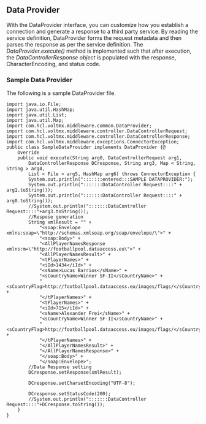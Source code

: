                         


Data Provider
-------------

With the DataProvider interface, you can customize how you establish a connection and generate a response to a third party service. By reading the service definition, DataProvider forms the request metadata and then parses the response as per the service definition. The _DataProvider.execute()_ method is implemented such that after execution, the _DataControllerResponse object_ is populated with the response, CharacterEncoding, and status code.

### Sample Data Provider

The following is a sample DataProvider file.

```
import java.io.File;
import java.util.HashMap;
import java.util.List;
import java.util.Map;
import com.hcl.voltmx.middleware.common.DataProvider;
import com.hcl.voltmx.middleware.controller.DataControllerRequest;
import com.hcl.voltmx.middleware.controller.DataControllerResponse;
import com.hcl.voltmx.middleware.exceptions.ConnectorException;
public class SampleDataProvider implements DataProvider {@
    Override
    public void execute(String arg0, DataControllerRequest arg1,
        DataControllerResponse DCresponse, String arg3, Map < String, String > arg4,
        List < File > arg5, HashMap arg6) throws ConnectorException {
        System.out.println(":::::::entered:::SAMPLE DATAPROVIDER:");
        System.out.println(":::::::DataController Request::::" + arg1.toString());
        System.out.println(":::::::DataController Request::::" + arg0.toString());
        //System.out.println(":::::::DataController Request::::"+arg3.toString());
        //Respose generation
        String xmlResult = "" +
            "<soap:Envelope xmlns:soap=\"http://schemas.xmlsoap.org/soap/envelope/\">" +
            "<soap:Body>" +
            "<AllPlayerNamesResponse xmlns:m=\"http://footballpool.dataaccess.eu\">" +
            "<AllPlayerNamesResult>" +
            "<tPlayerNames>" +
            "<iId>1434</iId>" +
            "<sName>Lucas Barrios</sName>" +
            "<sCountryName>Winner SF-II</sCountryName>" +
            "<sCountryFlag>http://footballpool.dataaccess.eu/images/flags/</sCountryFlag>" +
            "</tPlayerNames>" +
            "<tPlayerNames>" +
            "<iId>715</iId>" +
            "<sName>Alexander Frei</sName>" +
            "<sCountryName>Winner SF-II</sCountryName>" +
            "<sCountryFlag>http://footballpool.dataaccess.eu/images/flags/</sCountryFlag>" +
            "</tPlayerNames>" +
            "</AllPlayerNamesResult>" +
            "</AllPlayerNamesResponse>" +
            "</soap:Body>" +
            "</soap:Envelope>";
        //Data Response setting
        DCresponse.setResponse(xmlResult);

        DCresponse.setCharsetEncoding("UTF-8");

        DCresponse.setStatusCode(200);
        //System.out.println(":::::::DataController Request::::"+DCresponse.toString());
    }
}

```
